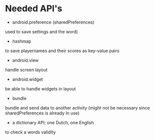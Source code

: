 # Needed API's

- android.preference (sharedPreferences)

used to save settings and the word)

- hashmap

to save playernames and their scores as key-value pairs

- android.view

handle screen layout

- android.widget

be able to handle widgets in layout

- bundle 

bundle and send data to another activity (might not be necessary since sharedPreferences is already in use)

- a dictionary API; one Dutch, one English

to check a words validity

